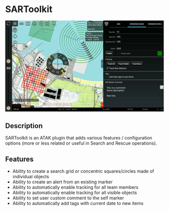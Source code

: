 # SARToolkit

![Alt text](img/screenshot.png)


## Description
SARToolkit is an ATAK plugin that adds various features / configuration options (more or less related or useful in Search and Rescue operations).

## Features
- Ability to create a search grid or concentric squares/circles made of individual objects
- Ability to create an alert from an existing marker
- Ability to automatically enable tracking for all team members
- Ability to automatically enable tracking for all visible objects
- Ability to set user custom comment to the self marker
- Ability to automatically add tags with current date to new items
